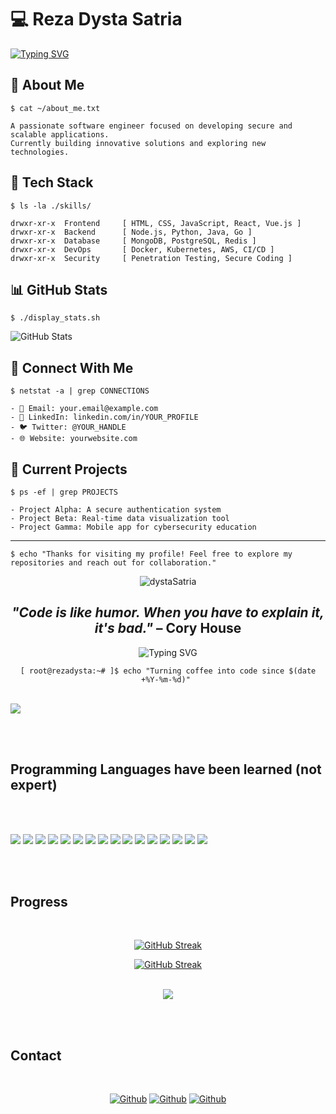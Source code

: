 # 💻 Reza Dysta Satria

[![Typing SVG](https://readme-typing-svg.herokuapp.com?font=Courier&duration=3000&color=00FF00&background=000000&center=true&vCenter=true&width=900&height=150&lines=Welcome!+I'm+Reza+Dysta+Satria;A+Software+Engineer;%24+)](https://git.io/typing-svg)


## 🔐 About Me

`$ cat ~/about_me.txt`
```
A passionate software engineer focused on developing secure and scalable applications.
Currently building innovative solutions and exploring new technologies.
```

## 💾 Tech Stack

`$ ls -la ./skills/`
```
drwxr-xr-x  Frontend     [ HTML, CSS, JavaScript, React, Vue.js ]
drwxr-xr-x  Backend      [ Node.js, Python, Java, Go ]
drwxr-xr-x  Database     [ MongoDB, PostgreSQL, Redis ]
drwxr-xr-x  DevOps       [ Docker, Kubernetes, AWS, CI/CD ]
drwxr-xr-x  Security     [ Penetration Testing, Secure Coding ]
```

## 📊 GitHub Stats

`$ ./display_stats.sh`

![GitHub Stats](https://github-readme-stats.vercel.app/api?username=YOUR_USERNAME&show_icons=true&theme=chartreuse-dark)

## 🔌 Connect With Me

`$ netstat -a | grep CONNECTIONS`
```
- 📧 Email: your.email@example.com
- 💼 LinkedIn: linkedin.com/in/YOUR_PROFILE
- 🐦 Twitter: @YOUR_HANDLE
- 🌐 Website: yourwebsite.com
```

## 🚀 Current Projects

`$ ps -ef | grep PROJECTS`
```
- Project Alpha: A secure authentication system
- Project Beta: Real-time data visualization tool
- Project Gamma: Mobile app for cybersecurity education
```

---

`$ echo "Thanks for visiting my profile! Feel free to explore my repositories and reach out for collaboration."`

<!-- 
To use the animated typing effect:
1. Replace 'YOUR_USERNAME' in the GitHub stats URL with your actual GitHub username
2. Update the social links and email with your actual contact information
3. Customize the content to reflect your skills and projects
-->


<div align=center><img src="https://komarev.com/ghpvc/?username=dystaSatria&style=flat-square&color=000000" alt="dystaSatria" ></div>


<div align="center">
<h2><em>"Code is like humor. When you have to explain it, it's bad."</em> – Cory House</h2>
</div>

<p align="center">
  <img src="https://readme-typing-svg.herokuapp.com?font=Fira+Code&weight=700&size=40&duration=3000&color=00FF00&background=000000&center=true&vCenter=true&width=800&height=150&lines=Welcome!+I'm+Reza+Dysta+Satria;>> Senior+Software+Engineer;>> Cybersecurity+Enthusiast;>> Code+%7C+Hack+%7C+Repeat;%24+sudo+apt-get+install+success" alt="Typing SVG" />
</p>
<p align="center">
  <code>[ root@rezadysta:~# ]$ echo "Turning coffee into code since $(date +%Y-%m-%d)" </code>
</p>

<br>
<img src ="https://readme-typing-svg.herokuapp.com/?font=Playfair+Display&color=%23000000&size=110&center=true&vCenter=true&width=1700&height=400&lines=Welcome+!++I'm+Reza+Dysta+Satria;A+Software+Engineer;"
</img>

<br><br>



## Programming Languages have been learned (not expert)
<br><br>

<p>
  <img src="https://img.shields.io/badge/Python-000000?style=for-the-badge&logo=python&logoColor=white" />
  <img src="https://img.shields.io/badge/HTML5-000000?style=for-the-badge&logo=html5&logoColor=white" />
  <img src="https://img.shields.io/badge/CSS3-000000?style=for-the-badge&logo=css3&logoColor=white" />
  <img src="https://img.shields.io/badge/JavaScript-000000?style=for-the-badge&logo=javascript&logoColor=white" />
  <img src="https://img.shields.io/badge/TypeScript-000000?style=for-the-badge&logo=typescript&logoColor=white" />
  <img src="https://img.shields.io/badge/C-000000?style=for-the-badge&logo=c&logoColor=white" />
  <img src="https://img.shields.io/badge/C%2B%2B-000000?style=for-the-badge&logo=c%2B%2B&logoColor=white" />
  <img src="https://img.shields.io/badge/C%23-000000?style=for-the-badge&logo=c-sharp&logoColor=white" />
  <img src="https://img.shields.io/badge/Java-000000?style=for-the-badge&logo=java&logoColor=white" />
  <img src="https://img.shields.io/badge/PHP-000000?style=for-the-badge&logo=php&logoColor=white" />
  <img src="https://img.shields.io/badge/Swift-000000?style=for-the-badge&logo=swift&logoColor=white" />
  <img src="https://img.shields.io/badge/Go-000000?style=for-the-badge&logo=go&logoColor=white" />
  <img src="https://img.shields.io/badge/Ruby-000000?style=for-the-badge&logo=ruby&logoColor=white" />
  <img src="https://img.shields.io/badge/json-000000?style=for-the-badge&logo=json&logoColor=white" />
  <img src="https://img.shields.io/badge/Haskell-000000?style=for-the-badge&logo=json&logoColor=white" />
  <img src="https://img.shields.io/badge/flutter-000000?style=for-the-badge&logo=json&logoColor=white" />
</p>
<br><br>

## Progress
<br>


<div align="center">

[![GitHub Streak](https://streak-stats.demolab.com?user=dystaSatria&theme=highcontrast&mode=weekly)](https://git.io/streak-stats)

</div>

<div align="center">


  [![GitHub Streak](https://streak-stats.demolab.com?user=dystaSatria&theme=highcontrast)](https://git.io/streak-stats)



</div>
<br>


<div align="center">

<img align="center" src="https://github-readme-stats.vercel.app/api/top-langs/?username=dystaSatria&layout=compact&theme=cobalt&hide_border=true" />

</div>



  




<br><br>

## Contact 
<br>

<div align=center>
  
[<img  alt="Github" src="https://img.shields.io/badge/GitHub-000000.svg?&style=for-the-badge&logo=Github&logoColor=white"/>](https://github.com/dystaSatria) 
[<img  alt="Github" src="https://img.shields.io/badge/Instagram-000000.svg?&style=for-the-badge&logo=Instagram&logoColor=white"/>](https://www.instagram.com/dyzzta/)
[<img  alt="Github" src="https://img.shields.io/badge/LinkedIn-000000.svg?&style=for-the-badge&logo=linkedIn&logoColor=white"/>](https://www.linkedin.com/in/reza-dysta-satria-9b0a431b2/)


</div>

